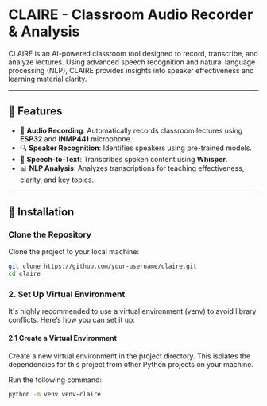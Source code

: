 # CLAIRE - Classroom Audio Recorder & Analysis

CLAIRE is an AI-powered classroom tool designed to record, transcribe, and analyze lectures. Using advanced speech recognition and natural language processing (NLP), CLAIRE provides insights into speaker effectiveness and learning material clarity.

---

## 🚀 Features

- 🎤 **Audio Recording**: Automatically records classroom lectures using **ESP32** and **INMP441** microphone.
- 🔍 **Speaker Recognition**: Identifies speakers using pre-trained models.
- 🧠 **Speech-to-Text**: Transcribes spoken content using **Whisper**.
- 📊 **NLP Analysis**: Analyzes transcriptions for teaching effectiveness, clarity, and key topics.

---

## 🔧 Installation

### Clone the Repository

Clone the project to your local machine:

```bash
git clone https://github.com/your-username/claire.git
cd claire

```

### 2. Set Up Virtual Environment
It's highly recommended to use a virtual environment (venv) to avoid library conflicts. Here’s how you can set it up:

#### 2.1 Create a Virtual Environment
Create a new virtual environment in the project directory. This isolates the dependencies for this project from other Python projects on your machine.

Run the following command:
```bash
python -m venv venv-claire
```